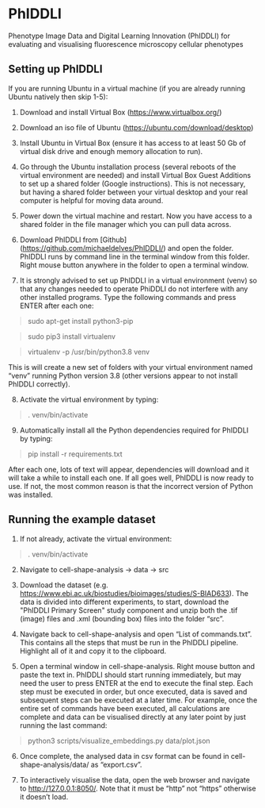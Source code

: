 # PhIDDLI
Phenotype Image Data and Digital Learning Innovation (PhIDDLI) for evaluating and visualising fluorescence microscopy cellular phenotypes

## <B>Setting up PhIDDLI</B>

If you are running Ubuntu in a virtual machine (if you are already running Ubuntu natively then skip 1-5):
1. Download and install Virtual Box (https://www.virtualbox.org/) 

2. Download an iso file of Ubuntu (https://ubuntu.com/download/desktop) 

3. Install Ubuntu in Virtual Box (ensure it has access to at least 50 Gb of virtual disk drive and enough memory allocation to run).

4. Go through the Ubuntu installation process (several reboots of the virtual environment are needed) and install Virtual Box Guest Additions to set up a shared folder (Google instructions). This is not necessary, but having a shared folder between your virtual desktop and your real computer is helpful for moving data around.

5. Power down the virtual machine and restart. Now you have access to a shared folder in the file manager which you can pull data across.

6. Download PhIDDLI from [Github] (https://github.com/michaeldelves/PhIDDLI/) and open the folder. PhIDDLI runs by command line in the terminal window from this folder. Right mouse button anywhere in the folder to open a terminal window.

7. It is strongly advised to set up PhIDDLI in a virtual environment (venv) so that any changes needed to operate PhiDDLI do not interfere with any other installed programs. Type the following commands and press ENTER after each one:

> sudo apt-get install python3-pip

> sudo pip3 install virtualenv

> virtualenv -p /usr/bin/python3.8 venv

This is will create a new set of folders with your virtual environment named “venv” running Python version 3.8 (other versions appear to not install PhIDDLI correctly).

8. Activate the virtual environment by typing:
> . venv/bin/activate

9. Automatically install all the Python dependencies required for PhIDDLI by typing:

> pip install -r requirements.txt

After each one, lots of text will appear, dependencies will download and it will take a while to install each one. If all goes well, PhIDDLI is now ready to use. If not, the most common reason is that the incorrect version of Python was installed.

## <B>Running the example dataset</B>

1. If not already, activate the virtual environment:
> . venv/bin/activate

2. Navigate to cell-shape-analysis -> data -> src

3. Download the dataset (e.g. https://www.ebi.ac.uk/biostudies/bioimages/studies/S-BIAD633). The data is divided into different experiments, to start, download the "PhIDDLI Primary Screen" study component and unzip both the .tif (image) files and .xml (bounding box) files into the folder “src”.

4. Navigate back to cell-shape-analysis and open “List of commands.txt”. This contains all the steps that must be run in the PhIDDLI pipeline. Highlight all of it and copy it to the clipboard.

5. Open a terminal window in cell-shape-analysis. Right mouse button and paste the text in. PhIDDLI should start running immediately, but may need the user to press ENTER at the end to execute the final step. Each step must be executed in order, but once executed, data is saved and subsequent steps can be executed at a later time. For example, once the entire set of commands have been executed, all calculations are complete and data can be visualised directly at any later point by just running the last command:

> python3 scripts/visualize_embeddings.py data/plot.json

6. Once complete, the analysed data in csv format can be found in cell-shape-analysis/data/ as “export.csv”.

7. To interactively visualise the data, open the web browser and navigate to http://127.0.0.1:8050/. Note that it must be “http” not “https” otherwise it doesn’t load.



